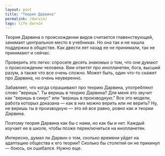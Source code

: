 ```yaml
---
layout: post
title: "Теория Дарвина"
permalink: /darvin/
tags: life darvin
---
```


Теория Дарвина о происхождении видов считается главенствующей, занимает
центральное место в учебниках. Но она так и не нашла поддержки в обществе. Как
двести лет назад ее не принимали, так не принимают и сейчас.

Проверить это легко: спросите десять знакомых о том, что они думают о
происхождении человека. Вам ответят про инопланетян, бога, высший разум, а также
что все очень сложно. Может быть, один что-то скажет про Дарвина, но очень
неуверенно.

Забавляет, что когда спрашивают про теорию Дарвина, употребляют слово
"веришь". Ты веришь в теорию Дарвина? Для меня это звучит как "веришь в синус"
или "веришь в производную." Все это модели, работа которых доказана — как в них
можно верить или не верить? Ну, не веришь ты в производную — это ей все равно,
ровно как и теории Дарвина.

Поэтому теория Дарвина как бы с нами, но как бы и нет. Каждый изучает ее в
школе, чтобы позже переключиться на инопланетян.

Интересно, думал ли Дарвин о том, сколько времени уйдет на адаптацию общества к
его теории? Сколько бы столетий он не прикинул — боюсь, он ошибался. Нужно еще.
